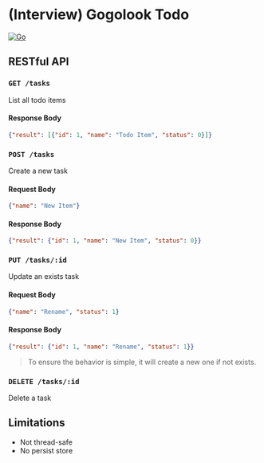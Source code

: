 (Interview) Gogolook Todo
===
[![Go](https://github.com/elct9620/interview-gogolook-todo/actions/workflows/go.yml/badge.svg)](https://github.com/elct9620/interview-gogolook-todo/actions/workflows/go.yml)

## RESTful API

### `GET /tasks`

List all todo items

#### Response Body

```json
{"result": [{"id": 1, "name": "Todo Item", "status": 0}]}
```

### `POST /tasks`

Create a new task

#### Request Body

```json
{"name": "New Item"}
```

#### Response Body

```json
{"result": {"id": 1, "name": "New Item", "status": 0}}
```

### `PUT /tasks/:id`

Update an exists task

#### Request Body

```json
{"name": "Rename", "status": 1}
```
#### Response Body

```json
{"result": {"id": 1, "name": "Rename", "status": 1}}
```

> To ensure the behavior is simple, it will create a new one if not exists.

### `DELETE /tasks/:id`

Delete a task

## Limitations

* Not thread-safe
* No persist store

